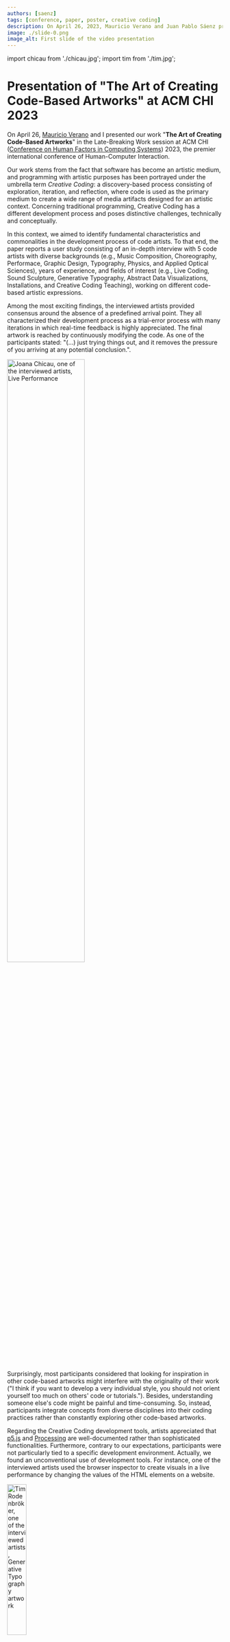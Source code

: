 ```yaml
---
authors: [saenz]
tags: [conference, paper, poster, creative coding]
description: On April 26, 2023, Mauricio Verano and Juan Pablo Sáenz presented the Late-Breaking Work "The Art of Creating Code-Based Artworks" at ACM CHI 2023, the premier international conference of Human-Computer Interaction. 
image: ./slide-0.png
image_alt: First slide of the video presentation
---
```

import chicau from './chicau.jpg';
import tim from './tim.jpg';

# Presentation of "The Art of Creating Code-Based Artworks" at ACM CHI 2023

On April 26, [Mauricio Verano](https://maveme.github.io/) and I presented our work "**The Art of Creating Code-Based Artworks**" in the Late-Breaking Work session at ACM CHI ([Conference on Human Factors in Computing Systems](https://chi2023.acm.org/)) 2023, the premier international conference of Human-Computer Interaction.

Our work stems from the fact that software has become an artistic medium, and programming with artistic purposes has been portrayed under the umbrella term _Creative Coding_: a discovery-based process consisting of exploration, iteration, and reflection, where code is used as the primary medium to create a wide range of media artifacts designed for an artistic context. Concerning traditional programming, Creative Coding has a different development process and poses distinctive challenges, technically and conceptually.

<!-- truncate -->

In this context, we aimed to identify fundamental characteristics and commonalities in the development process of code artists. To that end, the paper reports a user study consisting of an in-depth interview with 5 code artists with diverse backgrounds (e.g., Music Composition, Choreography, Performace, Graphic Design, Typography, Physics, and Applied Optical Sciences), years of experience, and fields of interest (e.g., Live Coding, Sound Sculpture, Generative Typography, Abstract Data Visualizations, Installations, and Creative Coding Teaching), working on different code-based artistic expressions.

Among the most exciting findings, the interviewed artists provided consensus around the absence of a predefined arrival point. They all characterized their development process as a trial-error process with many iterations in which real-time feedback is highly appreciated. The final artwork is reached by continuously modifying the code. As one of the participants stated: "(...) just trying things out, and it removes the pressure of you arriving at any potential conclusion.".

<p class="text--center"><img src={chicau} alt="Joana Chicau, one of the interviewed artists, Live Performance" width="60%"></img></p>

Surprisingly, most participants considered that looking for inspiration in other code-based artworks might interfere with the originality of their work ("I think if you want to develop a very individual style, you should not orient yourself too much on others' code or tutorials."). Besides, understanding someone else's code might be painful and time-consuming. So, instead, participants integrate concepts from diverse disciplines into their coding practices rather than constantly exploring other code-based artworks.

Regarding the Creative Coding development tools, artists appreciated that [p5.js](https://p5js.org/) and [Processing](https://processing.org/) are well-documented rather than sophisticated functionalities. Furthermore, contrary to our expectations, participants were not particularly tied to a specific development environment. Actually, we found an unconventional use of development tools. For instance, one of the interviewed artists used the browser inspector to create visuals in a live performance by changing the values of the HTML elements on a website.

<p class="text--center"><img src={tim} alt="Tim Rodenbröker, one of the interviewed artists, Generative Typography artwork" width="30%"></img></p>

However, we also identified that existing Version Control Systems do not suit the artist's needs and present a steep learning curve. Therefore, we consider that there is a need for tools to support version management in a more automated way without requiring a complex setup process and providing visual feedback on the artworks' partial versions.

Finally, stemming from the findings of our work, in our future research, we will dive into the Creative Coding commonalities with other domains, particularly Data Science, whose tasks are highly iterative and exploratory. Specifically, since the literate programming approach (that interleaves prose with executable code and interactive and static output) has been widely adopted in Data Science and Computer Science education, we wonder if this approach might suit the exploratory nature of Creative Coding. On the other hand, since managing versions of code-based artworks and searching and navigating previous versions are still not supported by existing tools, we will focus on proposing tools to help version management in a more automated way without requiring a complex setup process.

If you're interested in learning more, our additional material is just a click away! 

Read the paper by following the links at the end of this news, and watch the [3-mins video presentation](https://youtu.be/lbbecQ3e0lI) on YouTube!

<p class="text--center"><iframe width="560" height="315" src="https://www.youtube-nocookie.com/embed/lbbecQ3e0lI" title="YouTube video player" frameBorder="0" allow="accelerometer; autoplay; clipboard-write; encrypted-media; gyroscope; picture-in-picture; web-share" allowFullScreen></iframe></p>

---

* [Paper on PORTO@IRIS](https://hdl.handle.net/11583/2976495)
* [Paper on the ACM DL](https://doi.org/10.1145/3544549.3585743)
* [Poster presented at CHI](./chi-23-cc-poster.pdf)
* [Video presentation slides](./video-slides.pdf)